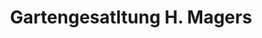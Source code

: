 ---
title: "Gartengesatltung H. Magers"
url: /rosdorf/gartengesatltung-h-magers/
shop: Garten-Center
---